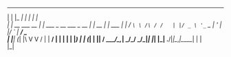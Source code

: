 
 _                      _____                    _       _       
| |                    |_   _|                  | |     | |      
| |     __ ___      __   | | ___ _ __ ___  _ __ | | __ _| |_ ___ 
| |    / _` \ \ /\ / /   | |/ _ \ '_ ` _ \| '_ \| |/ _` | __/ _ \
| |___| (_| |\ V  V /    | |  __/ | | | | | |_) | | (_| | ||  __/
\_____/\__,_| \_/\_/     \_/\___|_| |_| |_| .__/|_|\__,_|\__\___|
                                          | |                    
                                          |_|                    
